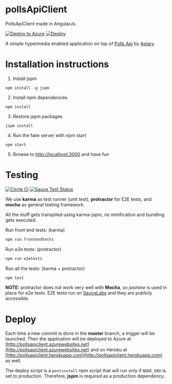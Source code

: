 # pollsApiClient
PollsApiClient made in AngularJs.

[![Deploy to Azure](http://azuredeploy.net/deploybutton.png)](https://azuredeploy.net/)
[![Deploy](https://www.herokucdn.com/deploy/button.png)](https://heroku.com/deploy)

A simple hypermedia enabled application on top of [Polls Api](http://docs.pollsapi.apiary.io) by [Apiary](http://www.apiary.io)

# Installation instructions

1. Install jspm

  `npm install -g jspm`

2. Install npm dependencies

  `npm install`

3. Restore jspm packages

  `jspm install`

4. Run the fake server with npm start

  `npm start`

5. Browse to [http://localhost:3000](http://localhost:3000) and have fun

# Testing

[![Circle CI](https://circleci.com/gh/XVincentX/pollsApiClient.svg?style=svg)](https://circleci.com/gh/XVincentX/pollsApiClient)
[![Sauce Test Status](https://saucelabs.com/buildstatus/vincenzchianese)](https://saucelabs.com/u/vincenzchianese)

We use **karma** as test runner (unit test), **protractor** for E2E tests, and **mocha** as general testing framework.

All the stuff gets transpiled using karma-jspm, no minification and bundling gets executed.

Run front end tests: (karma)
```bash
npm run frontendtests
```

Run e2e tests: (protractor)
```bash
npm run e2etests
```

Run all the tests: (karma + protractor)
```bash
npm test
```

**NOTE:** protractor does not work very well with **Mocha**, so _jasmine_ is used in place for e2e tests.
E2E tests run on [SauceLabs](http://saucelabs.com) and they are publicly accessible.

# Deploy

Each time a new commit is done in the **master** branch, a trigger will be launched. Then the application will be deployed to Azure at [http://pollsapiclient.azurewebsites.net](http://pollsapiclient.azurewebsites.net) and on Heroku at [http://pollsapiclient.herokuapp.com](http://pollsapiclient.herokuapp.com) as well.

The deploy script is a `postinstall` npm script that will run only if `NODE_ENV` is set to production. Therefore, **jspm** is required as a production dependency.

